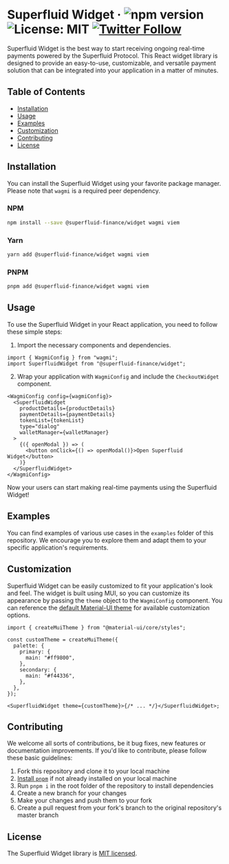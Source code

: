 # Superfluid Widget &middot; ![npm version](https://badge.fury.io/js/%40superfluid-finance%2Fwidget.svg) ![License: MIT](https://img.shields.io/badge/License-MIT-green.svg) [![Twitter Follow](https://img.shields.io/twitter/follow/Superfluid_HQ?style=social)](https://twitter.com/Superfluid_HQ)

Superfluid Widget is the best way to start receiving ongoing real-time payments powered by the Superfluid Protocol. This React widget library is designed to provide an easy-to-use, customizable, and versatile payment solution that can be integrated into your application in a matter of minutes.

## Table of Contents

- [Installation](#installation)
- [Usage](#usage)
- [Examples](#examples)
- [Customization](#customization)
- [Contributing](#contributing)
- [License](#license)

## Installation

You can install the Superfluid Widget using your favorite package manager. Please note that `wagmi` is a required peer dependency.

### NPM

```sh
npm install --save @superfluid-finance/widget wagmi viem
```

### Yarn

```sh
yarn add @superfluid-finance/widget wagmi viem
```

### PNPM

```sh
pnpm add @superfluid-finance/widget wagmi viem
```

## Usage

To use the Superfluid Widget in your React application, you need to follow these simple steps:

1. Import the necessary components and dependencies.

```tsx
import { WagmiConfig } from "wagmi";
import SuperfluidWidget from "@superfluid-finance/widget";
```

2. Wrap your application with `WagmiConfig` and include the `CheckoutWidget` component.

```tsx
<WagmiConfig config={wagmiConfig}>
  <SuperfluidWidget
    productDetails={productDetails}
    paymentDetails={paymentDetails}
    tokenList={tokenList}
    type="dialog"
    walletManager={walletManager}
  >
    {({ openModal }) => (
      <button onClick={() => openModal()}>Open Superfluid Widget</button>
    )}
  </SuperfluidWidget>
</WagmiConfig>
```

Now your users can start making real-time payments using the Superfluid Widget!

## Examples

You can find examples of various use cases in the `examples` folder of this repository. We encourage you to explore them and adapt them to your specific application's requirements.

## Customization

Superfluid Widget can be easily customized to fit your application's look and feel. The widget is built using MUI, so you can customize its appearance by passing the `theme` object to the `WagmiConfig` component. You can reference the [default Material-UI theme](https://mui.com/material-ui/customization/default-theme/) for available customization options.

```tsx
import { createMuiTheme } from "@material-ui/core/styles";

const customTheme = createMuiTheme({
  palette: {
    primary: {
      main: "#ff9800",
    },
    secondary: {
      main: "#f44336",
    },
  },
});

<SuperfluidWidget theme={customTheme}>{/* ... */}</SuperfluidWidget>;
```

## Contributing

We welcome all sorts of contributions, be it bug fixes, new features or documentation improvements. If you'd like to contribute, please follow these basic guidelines:

1. Fork this repository and clone it to your local machine
2. [Install `pnpm`](https://pnpm.io/installation) if not already installed on your local machine
3. Run `pnpm i` in the root folder of the repository to install dependencies
4. Create a new branch for your changes
5. Make your changes and push them to your fork
6. Create a pull request from your fork's branch to the original repository's master branch

## License

The Superfluid Widget library is [MIT licensed](./LICENSE).
